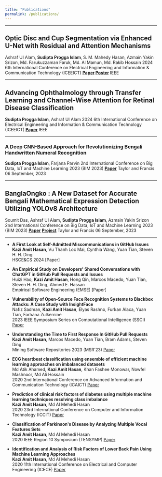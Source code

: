 ```yaml
---
title: "Publications"
permalink: /publications/
---
```

<!-- You can also find my articles on my [Google Scholar](https://scholar.google.com/citations?user=-TO5ICoAAAAJ&hl=en) profile -->
---
## Optic Disc and Cup Segmentation via Enhanced U-Net with Residual and Attention Mechanisms
Ashraf UI Alam, **Sudipta Progga Islam**, S. M. Mahedy Hasan, Azmain Yakin Srizon, Md. Farukuzzaman Faruk, Md. Al Mamun, Md. Rakib Hossain
2024 6th International Conference on Electrical Engineering and Information & Communication Technology (ICEEICT) **[Paper](https://doi.org/10.1109/ICEEICT62016.2024.10534436) [Poster](https://ashraf-ul-alam-amit.github.io/pdf/170_Poster.pdf)**
IEEE

---

## Advancing Ophthalmology through Transfer Learning and Channel-Wise Attention for Retinal Disease Classification
**Sudipta Progga Islam**, Ashraf UI Alam
2024 6th International Conference on Electrical Engineering and Information & Communication Technology (ICEEICT) **[Paper](https://doi.org/10.1109/ICEEICT62016.2024.10534342)**
IEEE

---

### A Deep CNN-Based Approach for Revolutionizing Bengali Handwritten Numeral Recognition
**Sudipta Progga Islam**, Farjana Parvin
2nd International Conference on Big Data, IoT and Machine Learning 2023 (BIM 2023) **[Paper](https://www.springerprofessional.de/en/a-deep-cnn-based-approach-for-revolutionizing-bengali-handwritte/26924490)** 
Taylor and Francis
06 September, 2023

---

## BanglaOngko : A New Dataset for Accurate Bengali Mathematical Expression Detection Utilizing YOLOv8 Architecture
Soumit Das, Ashraf UI Alam, **Sudipta Progga Islam**, Azmain Yakin Srizon
2nd International Conference on Big Data, IoT and Machine Learning 2023 (BIM 2023) **[Paper](#)**  **[Project](https://github.com/ashraf-ul-alam-amit/BanglaOngko)**
Taylor and Francis
06 September, 2023

---


- **A First Look at Self-Admitted Miscommunications in GitHub Issues**  
  **Kazi Amit Hasan**, Vu Thanh Loc Mai, Cynthia Wang, Yuan Tian, Steven H. H. Ding  
  HSCE&CS 2024 [Paper]

- **An Empirical Study on Developers' Shared Conversations with ChatGPT in GitHub Pull Requests and Issues**  
  Huizi Hao, **Kazi Amit Hasan**, Hong Qin, Marcos Macedo, Yuan Tian, Steven H. H. Ding, Ahmed E. Hassan  
  Empirical Software Engineering (EMSE) [Paper]

- **Vulnerability of Open-Source Face Recognition Systems to Blackbox Attacks: A Case Study with InsightFace**  
  Nafiz Sadman, **Kazi Amit Hasan**, Elyas Rashno, Furkan Alaca, Yuan Tian, Farhana Zulkernine  
  2023 IEEE Symposium Series on Computational Intelligence (SSCI) [Paper](https://ieeexplore.ieee.org/abstract/document/10371801/)

- **Understanding the Time to First Response In GitHub Pull Requests**  
  **Kazi Amit Hasan**, Marcos Macedo, Yuan Tian, Bram Adams, Steven Ding  
  Mining Software Repositories 2023 (MSR'23) [Paper](https://arxiv.org/abs/2304.08426)

- **ECG heartbeat classification using ensemble of efficient machine learning approaches on imbalanced datasets**  
  Md Atik Ahamed, **Kazi Amit Hasan**, Khan Fashee Monowar, Nowfel Mashnoor, Md Ali Hossain  
  2020 2nd International Conference on Advanced Information and Communication Technology (ICAICT) [Paper](https://ieeexplore.ieee.org/abstract/document/9333534)

- **Prediction of clinical risk factors of diabetes using multiple machine learning techniques resolving class imbalance**  
  **Kazi Amit Hasan**, Md Al Mehedi Hasan  
  2020 23rd International Conference on Computer and Information Technology (ICCIT) [Paper](https://ieeexplore.ieee.org/abstract/document/9392694)

- **Classification of Parkinson's Disease by Analyzing Multiple Vocal Features Sets**  
  **Kazi Amit Hasan**, Md Al Mehedi Hasan  
  2020 IEEE Region 10 Symposium (TENSYMP) [Paper](https://ieeexplore.ieee.org/abstract/document/9230842)

- **Identification and Analysis of Risk Factors of Lower Back Pain Using Machine Learning Approaches**  
  **Kazi Amit Hasan**, Md Al Mehedi Hasan  
  2020 11th International Conference on Electrical and Computer Engineering (ICECE) [Paper](https://ieeexplore.ieee.org/abstract/document/9393098)


